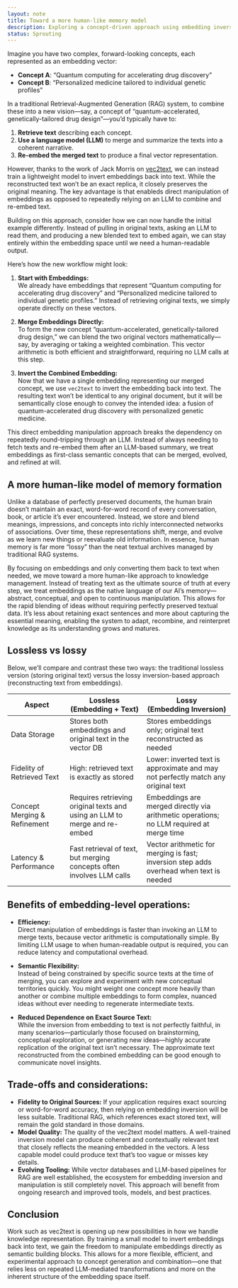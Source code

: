 ```yaml
---
layout: note
title: Toward a more human-like memory model
description: Exploring a concept-driven approach using embedding inversions
status: Sprouting
---
```


Imagine you have two complex, forward-looking concepts, each represented as an embedding vector:

- **Concept A**: “Quantum computing for accelerating drug discovery”
- **Concept B**: “Personalized medicine tailored to individual genetic profiles”

In a traditional Retrieval-Augmented Generation (RAG) system, to combine these into a new vision—say, a concept of
“quantum-accelerated, genetically-tailored drug design”—you’d typically have to:

1. **Retrieve text** describing each concept.
2. **Use a language model (LLM)** to merge and summarize the texts into a coherent narrative.
3. **Re-embed the merged text** to produce a final vector representation.

However, thanks to the work of Jack Morris on [vec2text](https://github.com/vec2text/vec2text),
we can instead train a lightweight model to invert embeddings back into text.
While the reconstructed text won’t be an exact replica, it closely preserves the original meaning. The key
advantage is that enableds direct manipulation of embeddings as opposed to repeatedly relying on an LLM to combine and
re-embed text.

Building on this approach, consider how we can now handle the initial example differently. Instead of pulling in
original texts, asking an LLM to read them, and producing a new blended text to embed again, we can stay entirely within
the embedding space until we need a human-readable output.

Here’s how the new workflow might look:

1. **Start with Embeddings:**  
   We already have embeddings that represent “Quantum computing for accelerating drug discovery” and “Personalized medicine tailored to individual genetic profiles.” Instead of retrieving original texts, we simply operate directly on these vectors.

2. **Merge Embeddings Directly:**  
   To form the new concept “quantum-accelerated, genetically-tailored drug design,” we can blend the two original vectors mathematically—say, by averaging or taking a weighted combination. This vector arithmetic is both efficient and straightforward, requiring no LLM calls at this step.

3. **Invert the Combined Embedding:**  
   Now that we have a single embedding representing our merged concept, we use `vec2text` to invert the embedding back into text. The resulting text won’t be identical to any original document, but it will be semantically close enough to convey the intended idea: a fusion of quantum-accelerated drug discovery with personalized genetic medicine.

This direct embedding manipulation approach breaks the dependency on repeatedly round-tripping through an LLM. Instead
of always needing to fetch texts and re-embed them after an LLM-based summary, we treat embeddings as first-class
semantic concepts that can be merged, evolved, and refined at will.

## A more human-like model of memory formation

Unlike a database of perfectly preserved documents, the human brain doesn’t maintain an exact, word-for-word record of
every conversation, book, or article it’s ever encountered. Instead, we store and blend meanings, impressions, and
concepts into richly interconnected networks of associations. Over time, these representations shift, merge, and evolve
as we learn new things or reevaluate old information. In essence, human memory is far more “lossy” than the neat textual
archives managed by traditional RAG systems.

By focusing on embeddings and only converting them back to text when needed, we move toward a more human-like approach
to knowledge management. Instead of treating text as the ultimate source of truth at every step, we treat embeddings as
the native language of our AI’s memory—abstract, conceptual, and open to continuous manipulation. This allows for the
rapid blending of ideas without requiring perfectly preserved textual data. It’s less about retaining exact sentences
and more about capturing the essential meaning, enabling the system to adapt, recombine, and reinterpret knowledge as
its understanding grows and matures.

## Lossless vs lossy

Below, we’ll compare and contrast these two ways: the traditional lossless version (storing original
text) versus the lossy inversion-based approach (reconstructing text from embeddings).

<table class="uk-table uk-table-divider uk-table-justify">
    <thead>
        <tr>
            <th>Aspect</th>
            <th class="uk-width-2-5">Lossless<br>(Embedding + Text)</th>
            <th class="uk-width-2-5">Lossy<br>(Embedding Inversion)</th>
        </tr>
    </thead>
    <tbody>
        <tr>
            <td>Data Storage</td>
            <td>Stores both embeddings and original text in the vector DB</td>
            <td>Stores embeddings only; original text reconstructed as needed</td>
        </tr>
        <tr>
            <td>Fidelity of Retrieved Text</td>
            <td>High: retrieved text is exactly as stored</td>
            <td>Lower: inverted text is approximate and may not perfectly match any original text</td>
        </tr>
        <tr>
            <td>Concept Merging & Refinement</td>
            <td>Requires retrieving original texts and using an LLM to merge and re-embed</td>
            <td>Embeddings are merged directly via arithmetic operations; no LLM required at merge time</td>
        </tr> 
        <tr>
            <td>Latency & Performance</td>
            <td>Fast retrieval of text, but merging concepts often involves LLM calls</td>
            <td>Vector arithmetic for merging is fast; inversion step adds overhead when text is needed</td>
        </tr>
    </tbody>
</table>

## Benefits of embedding-level operations:

- **Efficiency:**  
  Direct manipulation of embeddings is faster than invoking an LLM to merge texts, because vector arithmetic is computationally simple. By limiting LLM usage to when human-readable output is required, you can reduce latency and computational overhead.

- **Semantic Flexibility:**  
  Instead of being constrained by specific source texts at the time of merging, you can explore and experiment with new conceptual territories quickly. You might weight one concept more heavily than another or combine multiple embeddings to form complex, nuanced ideas without ever needing to regenerate intermediate texts.

- **Reduced Dependence on Exact Source Text:**  
  While the inversion from embedding to text is not perfectly faithful, in many scenarios—particularly those focused on brainstorming, conceptual exploration, or generating new ideas—highly accurate replication of the original text isn’t necessary. The approximate text reconstructed from the combined embedding can be good enough to communicate novel insights.

## Trade-offs and considerations:

- **Fidelity to Original Sources:**
  If your application requires exact sourcing or word-for-word accuracy, then relying on embedding inversion will be
  less
  suitable. Traditional RAG, which references exact stored text, will remain the gold standard in those domains.
- **Model Quality:**
  The quality of the vec2text model matters. A well-trained inversion model can produce coherent and contextually
  relevant
  text that closely reflects the meaning embedded in the vectors. A less capable model could produce text that’s too
  vague
  or misses key details.
- **Evolving Tooling:**
  While vector databases and LLM-based pipelines for RAG are well established, the ecosystem for embedding inversion and
  manipulation is still completely novel. This approach will benefit from ongoing research and improved tools, models,
  and best practices.

## Conclusion

Work such as vec2text is opening up new possibilities in how we handle knowledge representation. By training a small
model to invert embeddings back into text, we gain the freedom to manipulate embeddings directly as semantic
building blocks. This allows for a more flexible, efficient, and experimental approach to concept generation and
combination—one that relies less on repeated LLM-mediated transformations and more on
the inherent structure of the embedding space itself.

